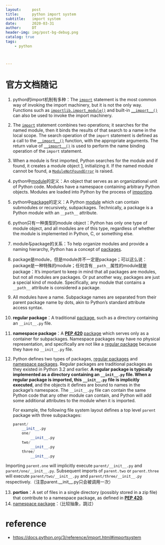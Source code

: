 ```yaml
---
layout:     post
title:      python import system
subtitle:   import system
date:       2020-03-31
author:     DT
header-img: img/post-bg-debug.png
catalog: true
tags:
    - python



---
```


# 官方文档随记

1. python的import机制有多种：The [`import`](https://docs.python.org/3/reference/simple_stmts.html#import) statement is the most common way of invoking the import machinery, but it is not the only way. Functions such as [`importlib.import_module()`](https://docs.python.org/3/library/importlib.html#importlib.import_module) and built-in [`__import__()`](https://docs.python.org/3/library/functions.html#__import__) can also be used to invoke the import machinery.

2. The [`import`](https://docs.python.org/3/reference/simple_stmts.html#import) statement combines two operations; it searches for the named module, then it binds the results of that search to a name in the local scope. The search operation of the `import` statement is defined as a call to the [`__import__()`](https://docs.python.org/3/library/functions.html#__import__) function, with the appropriate arguments. The return value of [`__import__()`](https://docs.python.org/3/library/functions.html#__import__) is used to perform the name binding operation of the `import` statement.

3. When a module is first imported, Python searches for the module and if found, it creates a module object [1](https://docs.python.org/3/reference/import.html#fnmo), initializing it. If the named module cannot be found, a [`ModuleNotFoundError`](https://docs.python.org/3/library/exceptions.html#ModuleNotFoundError) is raised.

4. python中[module](https://docs.python.org/3/glossary.html#term-module)的定义：An object that serves as an organizational unit of Python code. Modules have a namespace containing arbitrary Python objects. Modules are loaded into Python by the process of [importing](https://docs.python.org/3/glossary.html#term-importing).

5. python中[package](https://docs.python.org/3/glossary.html#term-package)的定义：A Python [module](https://docs.python.org/3/glossary.html#term-module) which can contain submodules or recursively, subpackages. Technically, a package is a Python module with an `__path__` attribute.

6. python只有一种类型的module object：Python has only one type of module object, and all modules are of this type, regardless of whether the module is implemented in Python, C, or something else.

7. module与package的关系：To help organize modules and provide a naming hierarchy, Python has a concept of [packages](https://docs.python.org/3/glossary.html#term-package).

8. package是module，但是module并不一定是package；可以这么说：package是一种特殊的module；任何含有`__path__`属性的module就是package：It’s important to keep in mind that all packages are modules, but not all modules are packages. Or put another way, packages are just a special kind of module. Specifically, any module that contains a `__path__` attribute is considered a package.

9. All modules have a name. Subpackage names are separated from their parent package name by dots, akin to Python’s standard attribute access syntax.

10. **regular package**：A traditional [package](https://docs.python.org/3/glossary.html#term-package), such as a directory containing an `__init__.py` file.

11. **namespace package**：A [**PEP 420**](https://www.python.org/dev/peps/pep-0420) [package](https://docs.python.org/3/glossary.html#term-package) which serves only as a container for subpackages. Namespace packages may have no physical representation, and specifically are not like a [regular package](https://docs.python.org/3/glossary.html#term-regular-package) because they have no `__init__.py` file.

12. Python defines two types of packages, [regular packages](https://docs.python.org/3/glossary.html#term-regular-package) and [namespace packages](https://docs.python.org/3/glossary.html#term-namespace-package). Regular packages are traditional packages as they existed in Python 3.2 and earlier. **A regular package is typically implemented as a directory containing an `__init__.py` file. When a regular package is imported, this `__init__.py` file is implicitly executed**, and the objects it defines are bound to names in the package’s namespace. The `__init__.py` file can contain the same Python code that any other module can contain, and Python will add some additional attributes to the module when it is imported.

    For example, the following file system layout defines a top level `parent` package with three subpackages:

    ```python
    parent/
        __init__.py
        one/
            __init__.py
        two/
            __init__.py
        three/
            __init__.py
    ```

Importing `parent.one` will implicitly execute `parent/__init__.py` and `parent/one/__init__.py`. Subsequent imports of `parent.two` or `parent.three` will execute `parent/two/__init__.py` and `parent/three/__init__.py` respectively.（注意parent.\_\_init\_\_.py只会被调用一次）

13. **portion**：A set of files in a single directory (possibly stored in a zip file) that contribute to a namespace package, as defined in [**PEP 420**](https://www.python.org/dev/peps/pep-0420).
14. [namespace package](https://docs.python.org/3/reference/import.html#namespace-packages)：（比较抽象，跳过）

# reference

* https://docs.python.org/3/reference/import.html#importsystem